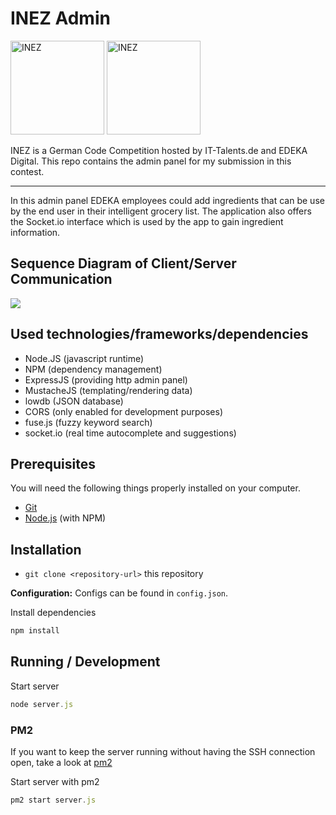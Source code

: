 # INEZ Admin
  <img src="https://www.it-talents.de/thumbs/partner/edeka-digital-gmbh/original-500x173.jpg" width="150" title="INEZ"> <img src="https://www.it-talents.de/assets/img/logo_blue.svg" width="150" title="INEZ">
  

  
INEZ is a German Code Competition hosted by IT-Talents.de and EDEKA Digital. This repo contains the admin panel for my submission in this contest.

* * *

In this admin panel EDEKA employees could add ingredients that can be use by the end user in their intelligent grocery list. 
The application also offers the Socket.io interface which is used by the app to gain ingredient information.

## Sequence Diagram of Client/Server Communication
<img src="https://github.com/marienfeldtom/inez_admin/blob/master/diagram.svg">

## Used technologies/frameworks/dependencies

* Node.JS (javascript runtime)
* NPM (dependency management)
* ExpressJS (providing http admin panel)
* MustacheJS (templating/rendering data)
* lowdb (JSON database)
* CORS (only enabled for development purposes)
* fuse.js (fuzzy keyword search)
* socket.io (real time autocomplete and suggestions)

## Prerequisites

You will need the following things properly installed on your computer.

* [Git](http://git-scm.com/)
* [Node.js](http://nodejs.org/) (with NPM)

 ## Installation
 
 * `git clone <repository-url>` this repository 
 
 **Configuration:**
 Configs can be found in `config.json`.
 
 Install dependencies
```javascript
npm install
```

## Running / Development

Start server
 ```javascript
node server.js
```
### PM2

If you want to keep the server running without having the SSH connection open, take a look at [pm2](https://www.npmjs.com/package/pm2)

Start server with pm2
```javascript
pm2 start server.js
```
